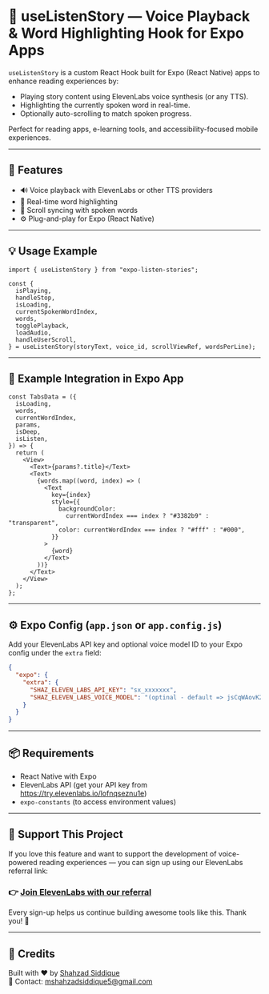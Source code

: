 # 📖 useListenStory — Voice Playback & Word Highlighting Hook for Expo Apps

`useListenStory` is a custom React Hook built for Expo (React Native) apps to enhance reading experiences by:

- Playing story content using ElevenLabs voice synthesis (or any TTS).
- Highlighting the currently spoken word in real-time.
- Optionally auto-scrolling to match spoken progress.

Perfect for reading apps, e-learning tools, and accessibility-focused mobile experiences.

---

## 🚀 Features

- 🔊 Voice playback with ElevenLabs or other TTS providers
- 📝 Real-time word highlighting
- 📜 Scroll syncing with spoken words
- ⚙️ Plug-and-play for Expo (React Native)

---

## 💡 Usage Example

```tsx
import { useListenStory } from "expo-listen-stories";

const {
  isPlaying,
  handleStop,
  isLoading,
  currentSpokenWordIndex,
  words,
  togglePlayback,
  loadAudio,
  handleUserScroll,
} = useListenStory(storyText, voice_id, scrollViewRef, wordsPerLine);
```

---

## 💬 Example Integration in Expo App

```tsx
const TabsData = ({
  isLoading,
  words,
  currentWordIndex,
  params,
  isDeep,
  isListen,
}) => {
  return (
    <View>
      <Text>{params?.title}</Text>
      <Text>
        {words.map((word, index) => (
          <Text
            key={index}
            style={{
              backgroundColor:
                currentWordIndex === index ? "#3382b9" : "transparent",
              color: currentWordIndex === index ? "#fff" : "#000",
            }}
          >
            {word}
          </Text>
        ))}
      </Text>
    </View>
  );
};
```

---

## ⚙️ Expo Config (`app.json` or `app.config.js`)

Add your ElevenLabs API key and optional voice model ID to your Expo config under the `extra` field:

```json
{
  "expo": {
    "extra": {
      "SHAZ_ELEVEN_LABS_API_KEY": "sx_xxxxxxx",
      "SHAZ_ELEVEN_LABS_VOICE_MODEL": "(optinal - default => jsCqWAovK2LkecY7zXl4)"
    }
  }
}
```

---

## 📦 Requirements

- React Native with Expo
- ElevenLabs API (get your API key from https://try.elevenlabs.io/lofnqseznu1e)
- `expo-constants` (to access environment values)

---

## 🙌 Support This Project

If you love this feature and want to support the development of voice-powered reading experiences — you can sign up using our ElevenLabs referral link:

### 👉 [**Join ElevenLabs with our referral**](https://try.elevenlabs.io/lofnqseznu1e)

Every sign-up helps us continue building awesome tools like this. Thank you! 💙

---

## 🧠 Credits

Built with ❤️ by [Shahzad Siddique](https://www.linkedin.com/in/shahzadsiddique1)  
📧 Contact: mshahzadsiddique5@gmail.com

